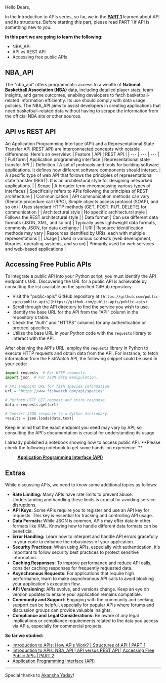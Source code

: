 Hello Dears,

In the Introduction to APIs series, so far, we in the [**PART 1**](https://www.kaggle.com/discussions/general/479591#2668341) learned about API and its structures. Before starting this part, please read PART 1 if API is something new to you.

**In this part we are going to learn the following:**
- NBA_API
- API vs REST API
- Accessing free public APIs

## **NBA_API**
The "nba_api" offers programmatic access to a wealth of **National Basketball Association (NBA)** data, including detailed player stats, team insights, and game outcomes, enabling developers to fetch basketball-related information efficiently. Its use should comply with data usage policies. The NBA_API aims to assist developers in creating applications that need basketball-related data without having to scrape the information from the official NBA site or other sources.

## **API vs REST API**
An Application Programming Interface (API) and a Representational State Transfer API (REST API) are interconnected concepts with notable differences. Here's an overview:
| Feature | API | REST API |
| --- | --- | --- |
| Full form | Application programming interface | Representational state transfer API |
| Definition | 	A set of protocols and tools for building software applications. It defines how different software components should interact. | A specific type of web API that follows the principles of representational state transfer (REST). It is an architectural style for designing networked applications. |
| Scope | A broader term encompassing various types of interfaces | Specifically refers to APIs following the principles of REST architecture |
| Communication | API communication methods can vary (Remote procedure call (RPC), Simple objects access protocol (SOAP), and so on) | Uses standard HTTP methods (GET, POST, PUT, DELETE) for communication |
| Architectural style | No specific architectural style | Follows the REST architectural style |
| Data format | Can use different data formats (JSON, XML, and so on) | Typically uses lightweight data formats, commonly JSON, for data exchange |
| URI | Resource identification methods may vary | Resources identified by URIs, each with multiple representations |
| Usage | Used in various contexts (web development, libraries, operating systems, and so on) | Primarily used for web services and web-based applications |


## **Accessing Free Public APIs**
To integrate a public API into your Python script, you must identify the API endpoint's URL. Discovering the URL for a public API is achievable by consulting the list available on the specified GitHub repository.

- Visit the "public-apis" GitHub repository at `[https://github.com/public-apis/public-apis](https://github.com/public-apis/public-apis)`.
- Scroll through the API directory to find the service you wish to use.
- Identify the base URL for the API from the "API" column in the repository's table.
- Check the "Auth" and "HTTPS" columns for any authentication or protocol specifics.
- Utilize the base URL in your Python code with the `requests` library to interact with the API.

After obtaining the API's URL, employ the `requests` library in Python to execute HTTP requests and obtain data from the API. For instance, to fetch information from the FishWatch API, the following snippet could be used in your code:

```python
import requests  # For HTTP requests.
import json  # For JSON data manipulation.

# API endpoint URL for fish species information.
url = "https://www.fishwatch.gov/api/species"

# Perform HTTP GET request and store response.
data = requests.get(url)

# Convert JSON response to a Python dictionary.
results = json.loads(data.text)
```
Keep in mind that the exact endpoint you need may vary by API, so consulting the API's documentation is crucial for understanding its usage.

I already published a notebook showing how to access public API. **Please check the following notebook to get some hands-on experience. **
>[**Application Programming Interface (API)**](https://www.kaggle.com/code/tanvirnwu/application-programming-interface-api?scriptVersionId=164232017)

## Extras
While discussing APIs, we need to know some additional topics as follows:
- **Rate Limiting:** Many APIs have rate limits to prevent abuse. Understanding and handling these limits is crucial for avoiding service disruptions.
- **API Keys:** Some APIs require you to register and use an API key for requests. This key is essential for tracking and controlling API usage.
- **Data Formats:** While JSON is common, APIs may offer data in other formats like XML. Knowing how to handle different data formats can be beneficial.
- **Error Handling:** Learn how to interpret and handle API errors gracefully in your code to enhance the robustness of your application.
- **Security Practices:** When using APIs, especially with authentication, it's important to follow security best practices to protect sensitive information.
- **Caching Responses:** To improve performance and reduce API calls, consider caching responses for frequently requested data.
- **Asynchronous Requests:** For applications that require high performance, learn to make asynchronous API calls to avoid blocking your application's execution flow.
- **API Versioning:** APIs evolve, and versions change. Keep an eye on version updates to ensure your application remains compatible.
- **Community and Support:** Engaging with the community and seeking support can be helpful, especially for popular APIs where forums and discussion groups can provide valuable insights.
- **Compliance and Legal Considerations:** Be aware of any legal implications or compliance requirements related to the data you access via APIs, especially for commercial projects.


**So far we studied:**
- [Introduction to APIs: How APIs Work? | Structures of API | PART 1](https://github.com/tanvirnwu/Basics-of-APIs/blob/main/Introduction%20to%20APIs%3A%20How%20API%20Work%3F%20%7C%20Structures%20of%20API%20%7C%20PART%201.md) 
- [Introduction to APIs: NBA_API | API versus REST API | Accessing Free Public APIs | PART 2](https://github.com/tanvirnwu/Basics-of-APIs/blob/main/Introduction%20to%20APIs%3A%20NBA_API%20%7C%20API%20versus%20REST%20API%20%7C%20Accessing%20Free%20Public%20APIs%20%7C%20PART%202.md)
- [Application Programming Interface (API)](https://github.com/tanvirnwu/Basics-of-APIs/blob/main/Application%20Programming%20Interface%20(API).ipynb)


----------------
Special thanks to [Akansha Yadav](https://www.linkedin.com/in/akansha-yadav-4bb7321a9)!
